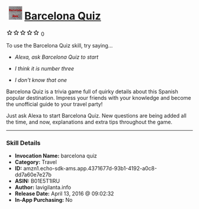 # &nbsp;<img src="skill_icon" alt="Barcelona Quiz icon" width="36"> [Barcelona Quiz](http://alexa.amazon.com/#skills/amzn1.echo-sdk-ams.app.4371677d-93b1-4192-a0c8-dd7a60e7e27b)
![0 stars](../../images/ic_star_border_black_18dp_1x.png)![0 stars](../../images/ic_star_border_black_18dp_1x.png)![0 stars](../../images/ic_star_border_black_18dp_1x.png)![0 stars](../../images/ic_star_border_black_18dp_1x.png)![0 stars](../../images/ic_star_border_black_18dp_1x.png) 0

To use the Barcelona Quiz skill, try saying...

* *Alexa, ask Barcelona Quiz to start*

* *I think it is number three*

* *I don't know that one*

Barcelona Quiz is a trivia game full of quirky details about this Spanish popular destination. Impress your friends with your knowledge and become the unofficial guide to your travel party!

Just ask Alexa to start  Barcelona Quiz. New questions are being added all the time, and now, explanations and extra tips throughout the game.

***

### Skill Details

* **Invocation Name:** barcelona quiz
* **Category:** Travel
* **ID:** amzn1.echo-sdk-ams.app.4371677d-93b1-4192-a0c8-dd7a60e7e27b
* **ASIN:** B01E5T1IRU
* **Author:** lavigilanta.info
* **Release Date:** April 13, 2016 @ 09:02:32
* **In-App Purchasing:** No
